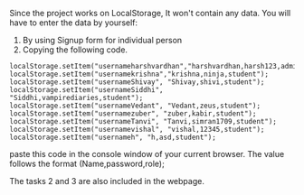 Since the project works on LocalStorage, It won't contain any data. You will have to enter the data by yourself:
1. By using Signup form for individual person
1. Copying the following code.
```
localStorage.setItem("usernameharshvardhan","harshvardhan,harsh123,admin");
localStorage.setItem("usernamekrishna","krishna,ninja,student");
localStorage.setItem("usernameShivay", "Shivay,shivi,student");
localStorage.setItem("usernameSiddhi", "Siddhi,vampirediaries,student");
localStorage.setItem("usernameVedant", "Vedant,zeus,student");
localStorage.setItem("usernamezuber", "zuber,kabir,student");
localStorage.setItem("usernameTanvi", "Tanvi,simran1709,student");
localStorage.setItem("usernamevishal", "vishal,12345,student");
localStorage.setItem("usernameh", "h,asd,student");
```
paste this code in the console window of your current browser.
The value follows the format (Name,password,role);

The tasks 2 and 3 are also included in the webpage.
